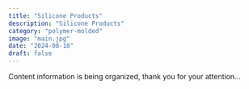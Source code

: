 ```yaml
---
title: "Silicone Products"
description: "Silicone Products"
category: "polymer-molded"
image: "main.jpg"
date: "2024-08-18"
draft: false
---
```


Content information is being organized, thank you for your attention...